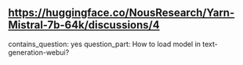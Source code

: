 ## https://huggingface.co/NousResearch/Yarn-Mistral-7b-64k/discussions/4

contains_question: yes
question_part: How to load model in text-generation-webui?